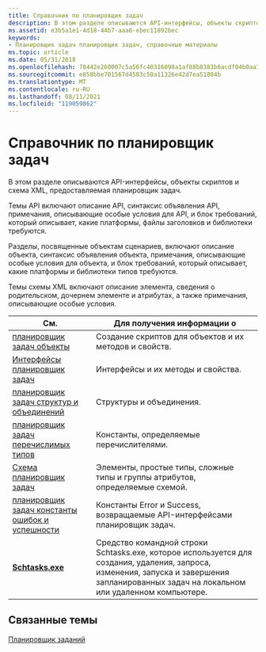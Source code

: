 ```yaml
---
title: Справочник по планировщик задач
description: В этом разделе описываются API-интерфейсы, объекты скриптов и схема XML, предоставляемая планировщик задач.
ms.assetid: e3b5a1e1-4d18-44b7-aaa6-ebec11892bec
keywords:
- Планировщик задач планировщик задач, справочные материалы
ms.topic: article
ms.date: 05/31/2018
ms.openlocfilehash: 78442e260007c5a56fc40316098a1af88b8383b6acdf04b0aa7283d006baa974
ms.sourcegitcommit: e858bbe701567d4583c50a11326e42d7ea51804b
ms.translationtype: MT
ms.contentlocale: ru-RU
ms.lasthandoff: 08/11/2021
ms.locfileid: "119059862"
---
```

# <a name="task-scheduler-reference"></a>Справочник по планировщик задач

В этом разделе описываются API-интерфейсы, объекты скриптов и схема XML, предоставляемая планировщик задач.

Темы API включают описание API, синтаксис объявления API, примечания, описывающие особые условия для API, и блок требований, который описывает, какие платформы, файлы заголовков и библиотеки требуются.

Разделы, посвященные объектам сценариев, включают описание объекта, синтаксис объявления объекта, примечания, описывающие особые условия для объекта, и блок требований, который описывает, какие платформы и библиотеки типов требуются.

Темы схемы XML включают описание элемента, сведения о родительском, дочернем элементе и атрибутах, а также примечания, описывающие особые условия.



| См.                                                                                          | Для получения информации о                                                                                                                            |
|----------------------------------------------------------------------------------------------|-----------------------------------------------------------------------------------------------------------------------------------------------|
| [планировщик задач объекты](task-scheduler-objects.md)                                         | Создание скриптов для объектов и их методов и свойств.                                                                                           |
| [Интерфейсы планировщик задач](task-scheduler-interfaces.md)                                   | Интерфейсы и их методы и свойства.                                                                                                  |
| [планировщик задач структур и объединений](task-scheduler-structures-and-unions.md)             | Структуры и объединения.                                                                                                                        |
| [планировщик задач перечислимых типов](task-scheduler-enumerated-types.md)                       | Константы, определяемые перечислителями.                                                                                                             |
| [Схема планировщик задач](task-scheduler-schema.md)                                           | Элементы, простые типы, сложные типы и группы атрибутов, определяемые схемой.                                                            |
| [планировщик задач константы ошибок и успешности](task-scheduler-error-and-success-constants.md) | Константы Error и Success, возвращаемые API-интерфейсами планировщик задач.                                                                                  |
| [**Schtasks.exe**](schtasks.md)                                                             | Средство командной строки Schtasks.exe, которое используется для создания, удаления, запроса, изменения, запуска и завершения запланированных задач на локальном или удаленном компьютере. |



 

## <a name="related-topics"></a>Связанные темы

<dl> <dt>

[Планировщик заданий](task-scheduler-start-page.md)
</dt> </dl>

 

 





